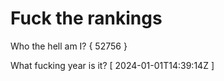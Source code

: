 # Fuck the rankings

Who the hell am I?
{ 52756 }

What fucking year is it?
[ 2024-01-01T14:39:14Z ]
